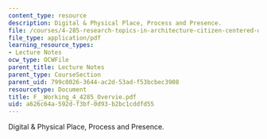 ```yaml
---
content_type: resource
description: Digital & Physical Place, Process and Presence.
file: /courses/4-285-research-topics-in-architecture-citizen-centered-design-of-open-governance-systems-fall-2002/a626c64a592df3bf0d93b2bc1cddfd55_F__Working_4_4285_Overvie.pdf
file_type: application/pdf
learning_resource_types:
- Lecture Notes
ocw_type: OCWFile
parent_title: Lecture Notes
parent_type: CourseSection
parent_uid: 799c0026-3644-ac2d-53ad-f53bcbec3908
resourcetype: Document
title: F__Working_4_4285_Overvie.pdf
uid: a626c64a-592d-f3bf-0d93-b2bc1cddfd55
---
```

Digital & Physical Place, Process and Presence.

